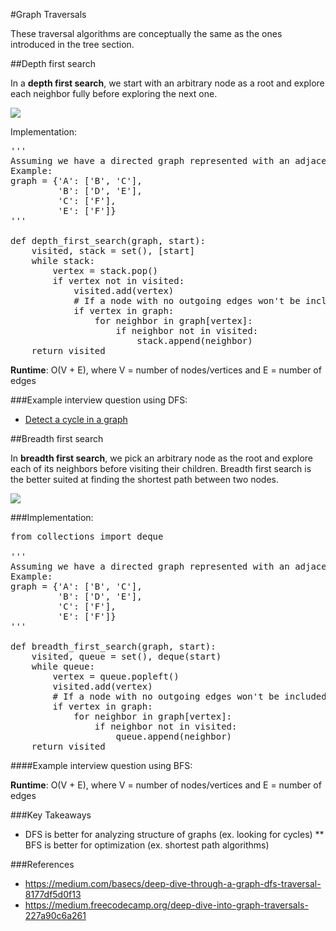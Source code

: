 #Graph Traversals

These traversal algorithms are conceptually the same as the ones introduced in the tree section.

##Depth first search

In a **depth first search**, we start with an arbitrary node as a root and explore each neighbor fully before exploring
the next one.

![](https://i.imgur.com/pkvWwSF.png)

Implementation:

<pre>
'''
Assuming we have a directed graph represented with an adjacency list.
Example:
graph = {'A': ['B', 'C'],  
         'B': ['D', 'E'],  
         'C': ['F'],  
         'E': ['F']}
'''

def depth_first_search(graph, start):
    visited, stack = set(), [start]
    while stack:
        vertex = stack.pop()
        if vertex not in visited:
            visited.add(vertex)
            # If a node with no outgoing edges won't be included in the adjacency list, we need to check
            if vertex in graph:
                for neighbor in graph[vertex]:
                    if neighbor not in visited:
                        stack.append(neighbor)
    return visited
</pre>

**Runtime**: O(V + E), where V = number of nodes/vertices and E = number of edges

###Example interview question using DFS:

* [Detect a cycle in a graph](https://www.geeksforgeeks.org/detect-cycle-in-a-graph/)

##Breadth first search

In **breadth first search**, we pick an arbitrary node as the root and explore each of its neighbors before visiting
their children. Breadth first search is the better suited at finding the shortest path between two nodes.

![](https://i.imgur.com/S0369iR.png)

###Implementation:

<pre>
from collections import deque

'''
Assuming we have a directed graph represented with an adjacency list.
Example:
graph = {'A': ['B', 'C'],  
         'B': ['D', 'E'],  
         'C': ['F'],  
         'E': ['F']}
'''

def breadth_first_search(graph, start):
    visited, queue = set(), deque(start)
    while queue:
        vertex = queue.popleft()
        visited.add(vertex)
        # If a node with no outgoing edges won't be included in the adjacency list, we need to check
        if vertex in graph:
            for neighbor in graph[vertex]:
                if neighbor not in visited:
                    queue.append(neighbor)
    return visited
</pre>

####Example interview question using BFS:

**Runtime**: O(V + E), where V = number of nodes/vertices and E = number of edges

###Key Takeaways

* DFS is better for analyzing structure of graphs (ex. looking for cycles)
** BFS is better for optimization (ex. shortest path algorithms)

###References

* https://medium.com/basecs/deep-dive-through-a-graph-dfs-traversal-8177df5d0f13
* https://medium.freecodecamp.org/deep-dive-into-graph-traversals-227a90c6a261
